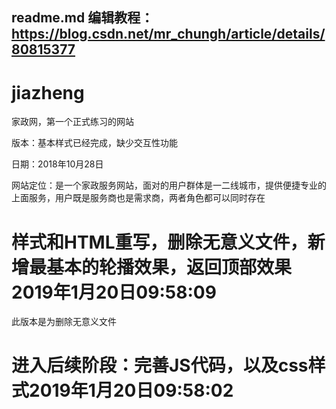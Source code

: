## readme.md 编辑教程：https://blog.csdn.net/mr_chungh/article/details/80815377

# jiazheng
家政网，第一个正式练习的网站<p>
版本：基本样式已经完成，缺少交互性功能<p>
日期：2018年10月28日<p>
网站定位：是一个家政服务网站，面对的用户群体是一二线城市，提供便捷专业的上面服务，用户既是服务商也是需求商，两者角色都可以同时存在<p>
    
# 样式和HTML重写，删除无意义文件，新增最基本的轮播效果，返回顶部效果 2019年1月20日09:58:09
此版本是为删除无意义文件


# 进入后续阶段：完善JS代码，以及css样式2019年1月20日09:58:02
